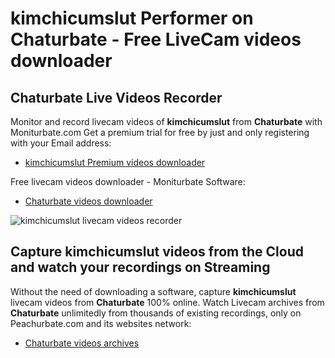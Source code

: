 # kimchicumslut Performer on Chaturbate - Free LiveCam videos downloader

## Chaturbate Live Videos Recorder

Monitor and record livecam videos of **kimchicumslut** from **Chaturbate** with Moniturbate.com
Get a premium trial for free by just and only registering with your Email address:
* [kimchicumslut Premium videos downloader](https://moniturbate.com/request-demo-licence-key.html)

Free livecam videos downloader - Moniturbate Software:
* [Chaturbate videos downloader](https://moniturbate.com/moniturbate-download-software.html)

![kimchicumslut livecam videos recorder](https://peachurnet.com/templates/moniturbate-software.png)


## Capture kimchicumslut videos from the Cloud and watch your recordings on Streaming

Without the need of downloading a software, capture **kimchicumslut** livecam videos from **Chaturbate** 100% online.
Watch Livecam archives from **Chaturbate** unlimitedly from thousands of existing recordings, only on Peachurbate.com and its websites network:
* [Chaturbate videos archives](https://peachurnet.com/)